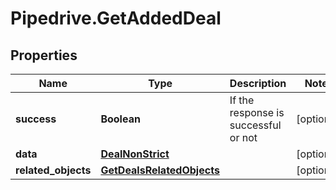 # Pipedrive.GetAddedDeal

## Properties

Name | Type | Description | Notes
------------ | ------------- | ------------- | -------------
**success** | **Boolean** | If the response is successful or not | [optional] 
**data** | [**DealNonStrict**](DealNonStrict.md) |  | [optional] 
**related_objects** | [**GetDealsRelatedObjects**](GetDealsRelatedObjects.md) |  | [optional] 


